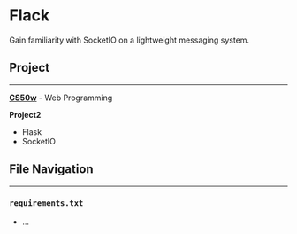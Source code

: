 # Flack

Gain familiarity with SocketIO on a lightweight messaging system.

## **Project**

---

**[CS50w](https://courses.edx.org/courses/course-v1:HarvardX+CS50W+Web/course/)** - Web Programming

**Project2**

- Flask
- SocketIO

## **File Navigation**

---

### `requirements.txt`

- ...
